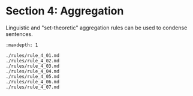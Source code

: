 Section 4: Aggregation
======================

Linguistic and "set-theoretic" aggregation rules can be used to condense sentences.


```{toctree}
:maxdepth: 1

./rules/rule_4_01.md
./rules/rule_4_02.md
./rules/rule_4_03.md
./rules/rule_4_04.md
./rules/rule_4_05.md
./rules/rule_4_06.md
./rules/rule_4_07.md
```
